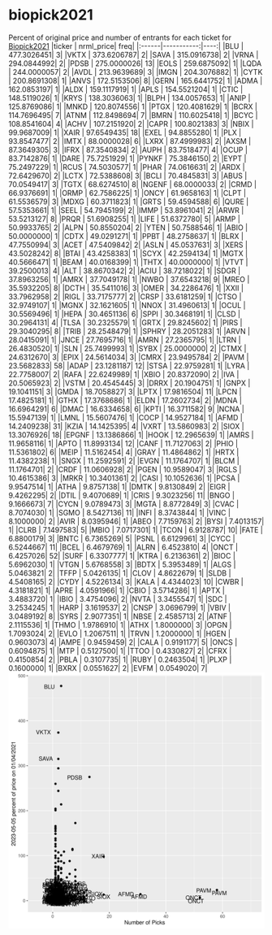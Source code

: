 # biopick2021
Percent of original price and number of entrants for each ticket for [Biopick2021](https://twitter.com/hashtag/Biopick2021)
|ticker |  nrml_price| freq|
|:------|-----------:|----:|
|BLU    | 477.3026451|    3|
|VKTX   | 373.6206787|    2|
|SAVA   | 315.0916738|    2|
|VRNA   | 294.0844992|    2|
|PDSB   | 275.0000026|   13|
|EOLS   | 259.6875092|    1|
|LQDA   | 244.0000057|    2|
|AVDL   | 213.9639689|    3|
|IMGN   | 204.3076882|    1|
|CYTK   | 200.8691308|    1|
|ANVS   | 172.5153506|    8|
|GERN   | 165.6441752|    1|
|ADMA   | 162.0853197|    1|
|ALDX   | 159.1117919|    1|
|APLS   | 154.5521204|    1|
|CTIC   | 148.5119026|    1|
|KRYS   | 138.3036063|    1|
|BLPH   | 134.0057653|    1|
|ANIP   | 125.8769086|    1|
|MNKD   | 120.8074556|    1|
|PTGX   | 120.4081629|    1|
|BCRX   | 114.7696495|    7|
|ATNM   | 112.8498694|    7|
|BMRN   | 110.6025418|    1|
|BCYC   | 108.8541604|    4|
|ACHV   | 107.2151920|    2|
|CAPR   | 100.8021383|    3|
|NBIX   |  99.9687009|    1|
|XAIR   |  97.6549435|   18|
|EXEL   |  94.8855280|    1|
|PLX    |  93.8547477|    2|
|IMTX   |  88.0000028|    6|
|LXRX   |  87.4999983|    2|
|AXSM   |  87.3649305|    3|
|IFRX   |  87.3540834|    2|
|AUPH   |  83.7518477|    4|
|OCUP   |  83.7142876|    1|
|DARE   |  75.7251929|    1|
|PYNKF  |  75.3846150|    2|
|EYPT   |  75.2497229|    1|
|RCUS   |  74.5030577|    1|
|PHAR   |  74.0616631|    2|
|ARDX   |  72.6429670|    2|
|LCTX   |  72.5388608|    3|
|BCLI   |  70.4845831|    3|
|ABUS   |  70.0549417|    3|
|TGTX   |  68.6274510|    8|
|NGENF  |  68.0000033|    2|
|CRMD   |  66.9376691|    1|
|ORMP   |  62.7586225|    1|
|ONCY   |  61.9658163|    1|
|CLPT   |  61.5536579|    3|
|MDXG   |  60.3711823|    1|
|GRTS   |  59.4594588|    6|
|QURE   |  57.5353661|    1|
|SEEL   |  54.7945199|    2|
|IMMP   |  53.8961041|    2|
|ARWR   |  53.5213127|    8|
|PRQR   |  51.6908255|    1|
|LIFE   |  51.6372780|    5|
|ARMP   |  50.9933765|    2|
|ALPN   |  50.8550204|    2|
|YTEN   |  50.7588546|    1|
|ABIO   |  50.0000000|    1|
|CDTX   |  49.0291271|    1|
|PPBT   |  48.2758637|    1|
|BLRX   |  47.7550994|    3|
|ACET   |  47.5409842|    2|
|ASLN   |  45.0537631|    3|
|XERS   |  43.5028242|    8|
|BTAI   |  43.4258383|    1|
|SCYX   |  42.2594134|    1|
|MGTX   |  40.5666471|    1|
|BEAM   |  40.0168399|    1|
|THTX   |  40.0000000|    1|
|VTVT   |  39.2500013|    4|
|ALT    |  38.8670342|    2|
|ACIU   |  38.7218022|    1|
|SDGR   |  37.8963256|    1|
|AMRX   |  37.7049178|    1|
|NWBO   |  37.6543218|    9|
|MREO   |  35.5932205|    8|
|DCTH   |  35.5411016|    3|
|OMER   |  34.2286476|    1|
|XXII   |  33.7962958|    2|
|RIGL   |  33.7175777|    2|
|CRSP   |  33.6181259|    1|
|CTSO   |  32.9749107|    1|
|MGNX   |  32.1621605|    1|
|NNOX   |  31.4960613|    1|
|OCUL   |  30.5569496|    1|
|HEPA   |  30.4651136|    6|
|SPPI   |  30.3468191|    1|
|CLSD   |  30.2964131|    4|
|TLSA   |  30.2325579|    1|
|GRTX   |  29.8245602|    1|
|PIRS   |  29.3040295|    8|
|TRIB   |  28.2548479|    1|
|SPHRY  |  28.2051283|    1|
|ARVN   |  28.0415091|    1|
|JNCE   |  27.7695716|    1|
|AMRN   |  27.2365795|    1|
|LTRN   |  26.4830520|    1|
|SLN    |  25.7499993|    1|
|SYBX   |  25.0000000|    2|
|CTMX   |  24.6312670|    3|
|EPIX   |  24.5614034|    3|
|CMRX   |  23.9495784|    2|
|PAVM   |  23.5682833|   58|
|ADAP   |  23.1281187|   12|
|STSA   |  22.9759281|    1|
|LYRA   |  22.7758007|    2|
|RAFA   |  22.6249989|    1|
|XBIO   |  20.8372090|    2|
|IVA    |  20.5065923|    2|
|VSTM   |  20.4545445|    3|
|DRRX   |  20.1904751|    1|
|GNPX   |  19.1041151|    3|
|GMDA   |  18.7058827|    3|
|LPTX   |  17.9816504|   11|
|LPCN   |  17.4825181|    1|
|GTHX   |  17.3768686|    1|
|ELDN   |  17.2602734|    2|
|MDNA   |  16.6964291|    6|
|DMAC   |  16.6334658|    6|
|KPTI   |  16.3711582|    9|
|NCNA   |  15.5947139|    1|
|LMNL   |  15.5607476|    1|
|COCP   |  14.9527184|    1|
|AFMD   |  14.2409238|   31|
|KZIA   |  14.1425395|    4|
|VXRT   |  13.5860983|    2|
|SIOX   |  13.3076926|   18|
|EPGNF  |  13.1386866|    1|
|HOOK   |  12.2965639|    1|
|AMRS   |  11.9658116|    1|
|APTO   |  11.8993134|   12|
|CANF   |  11.7127063|    2|
|PHIO   |  11.5361802|    6|
|MEIP   |  11.5162454|    4|
|GRAY   |  11.4864862|    1|
|HRTX   |  11.4382238|    1|
|SNGX   |  11.2592591|    2|
|EVGN   |  11.1764707|    1|
|BLCM   |  11.1764701|    2|
|CRDF   |  11.0606928|    2|
|PGEN   |  10.9589047|    3|
|RGLS   |  10.4615386|    3|
|MRKR   |  10.3401361|    2|
|CASI   |  10.1052636|    1|
|PCSA   |   9.9547514|    1|
|ATHA   |   9.8757138|    1|
|DMTK   |   9.8130849|    2|
|EIGR   |   9.4262295|    2|
|DTIL   |   9.4070689|    1|
|CRIS   |   9.3023256|   11|
|BNGO   |   9.1666673|    7|
|CYCN   |   9.0789473|    3|
|MGTA   |   8.8772849|    3|
|CVAC   |   8.7074030|    1|
|SGMO   |   8.5427136|   11|
|INFI   |   8.3743844|    1|
|VINC   |   8.1000000|    2|
|AVIR   |   8.0395946|    1|
|ABEO   |   7.7159763|    2|
|BYSI   |   7.4013157|    1|
|CLRB   |   7.1497583|    5|
|MBIO   |   7.0717301|    1|
|TCON   |   6.9128787|   10|
|FATE   |   6.8800179|    3|
|BNTC   |   6.7365269|    5|
|PSNL   |   6.6129961|    3|
|CYCC   |   6.5244667|   11|
|BCEL   |   6.4679769|    1|
|ALRN   |   6.4523810|    4|
|ONCT   |   6.4257026|   52|
|SURF   |   6.3307777|    1|
|KTRA   |   6.2136361|    2|
|BIOC   |   5.6962030|    1|
|VTGN   |   5.6768558|    3|
|BDTX   |   5.3953489|    1|
|ALGS   |   5.0463821|    2|
|TFFP   |   5.0426135|    1|
|CLOV   |   4.8622679|    1|
|SLDB   |   4.5408165|    2|
|CYDY   |   4.5226134|    3|
|KALA   |   4.4344023|   10|
|CWBR   |   4.3181821|    1|
|APRE   |   4.0591966|    1|
|CBIO   |   3.5714286|    1|
|APTX   |   3.4883720|    1|
|IBIO   |   3.4754096|    2|
|NVTA   |   3.3455547|    1|
|SDC    |   3.2534245|    1|
|HARP   |   3.1619537|    2|
|CNSP   |   3.0696799|    1|
|VBIV   |   3.0489192|    8|
|SYRS   |   2.9077351|    1|
|NBSE   |   2.4585713|    2|
|ATNF   |   2.1115536|    1|
|THMO   |   1.9786910|    1|
|ATHX   |   1.8000000|    3|
|OPGN   |   1.7093024|    2|
|EVLO   |   1.2067511|    1|
|TRVN   |   1.2000000|    1|
|HGEN   |   0.9603073|    4|
|AMPE   |   0.9459459|    2|
|CALA   |   0.9191177|    5|
|ONCS   |   0.6094875|    1|
|MTP    |   0.5127500|    1|
|TTOO   |   0.4330827|    2|
|CFRX   |   0.4150854|    2|
|PBLA   |   0.3107735|    1|
|RUBY   |   0.2463504|    1|
|PLXP   |   0.1600000|    1|
|BXRX   |   0.0551627|    2|
|EVFM   |   0.0549020|    7|
![retvspicks](biopicks.png?raw=true)
